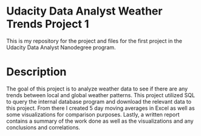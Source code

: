 # Udacity Data Analyst Weather Trends Project 1
This is my repository for the project and files for the first project in the Udacity Data Analyst Nanodegree program.

# Description
The goal of this project is to analyze weather data to see if there are any trends between local and global weather patterns.
This project utilized SQL to query the internal database program and download the relevant data to this project.
From there I created 5 day moving averages in Excel as well as some visualizations for comparison purposes.
Lastly, a written report contains a summary of the work done as well as the visualizations and any conclusions and correlations.
